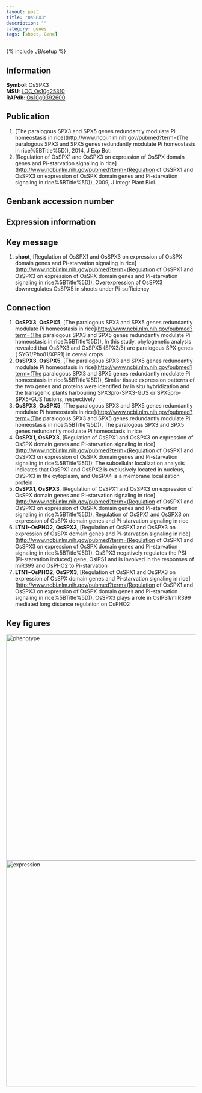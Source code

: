 ```yaml
---
layout: post
title: "OsSPX3"
description: ""
category: genes
tags: [shoot, Gene]
---
```

{% include JB/setup %}

## Information
__Symbol__: OsSPX3  
__MSU__: [LOC_Os10g25310](http://rice.plantbiology.msu.edu/cgi-bin/ORF_infopage.cgi?orf=LOC_Os10g25310)  
__RAPdb__: [Os10g0392600](http://rapdb.dna.affrc.go.jp/viewer/gbrowse_details/irgsp1?name=Os10g0392600)  

## Publication
1. [The paralogous SPX3 and SPX5 genes redundantly modulate Pi homeostasis in rice](http://www.ncbi.nlm.nih.gov/pubmed?term=(The paralogous SPX3 and SPX5 genes redundantly modulate Pi homeostasis in rice%5BTitle%5D)), 2014, J Exp Bot.
2. [Regulation of OsSPX1 and OsSPX3 on expression of OsSPX domain genes and Pi-starvation signaling in rice](http://www.ncbi.nlm.nih.gov/pubmed?term=(Regulation of OsSPX1 and OsSPX3 on expression of OsSPX domain genes and Pi-starvation signaling in rice%5BTitle%5D)), 2009, J Integr Plant Biol.

## Genbank accession number

## Expression information

## Key message
1. __shoot__, [Regulation of OsSPX1 and OsSPX3 on expression of OsSPX domain genes and Pi-starvation signaling in rice](http://www.ncbi.nlm.nih.gov/pubmed?term=(Regulation of OsSPX1 and OsSPX3 on expression of OsSPX domain genes and Pi-starvation signaling in rice%5BTitle%5D)),  Overexpression of OsSPX3 downregulates OsSPX5 in shoots under Pi-sufficiency

## Connection
1. __OsSPX3__, __OsSPX5__, [The paralogous SPX3 and SPX5 genes redundantly modulate Pi homeostasis in rice](http://www.ncbi.nlm.nih.gov/pubmed?term=(The paralogous SPX3 and SPX5 genes redundantly modulate Pi homeostasis in rice%5BTitle%5D)),  In this study, phylogenetic analysis revealed that OsSPX3 and OsSPX5 (SPX3/5) are paralogous SPX genes ( SYG1/Pho81/XPR1) in cereal crops
2. __OsSPX3__, __OsSPX5__, [The paralogous SPX3 and SPX5 genes redundantly modulate Pi homeostasis in rice](http://www.ncbi.nlm.nih.gov/pubmed?term=(The paralogous SPX3 and SPX5 genes redundantly modulate Pi homeostasis in rice%5BTitle%5D)),  Similar tissue expression patterns of the two genes and proteins were identified by in situ hybridization and the transgenic plants harbouring SPX3pro-SPX3-GUS or SPX5pro-SPX5-GUS fusions, respectively
3. __OsSPX3__, __OsSPX5__, [The paralogous SPX3 and SPX5 genes redundantly modulate Pi homeostasis in rice](http://www.ncbi.nlm.nih.gov/pubmed?term=(The paralogous SPX3 and SPX5 genes redundantly modulate Pi homeostasis in rice%5BTitle%5D)), The paralogous SPX3 and SPX5 genes redundantly modulate Pi homeostasis in rice
4. __OsSPX1__, __OsSPX3__, [Regulation of OsSPX1 and OsSPX3 on expression of OsSPX domain genes and Pi-starvation signaling in rice](http://www.ncbi.nlm.nih.gov/pubmed?term=(Regulation of OsSPX1 and OsSPX3 on expression of OsSPX domain genes and Pi-starvation signaling in rice%5BTitle%5D)),  The subcellular localization analysis indicates that OsSPX1 and OsSPX2 is exclusively located in nucleus, OsSPX3 in the cytoplasm, and OsSPX4 is a membrane localization protein
5. __OsSPX1__, __OsSPX3__, [Regulation of OsSPX1 and OsSPX3 on expression of OsSPX domain genes and Pi-starvation signaling in rice](http://www.ncbi.nlm.nih.gov/pubmed?term=(Regulation of OsSPX1 and OsSPX3 on expression of OsSPX domain genes and Pi-starvation signaling in rice%5BTitle%5D)), Regulation of OsSPX1 and OsSPX3 on expression of OsSPX domain genes and Pi-starvation signaling in rice
6. __LTN1~OsPHO2__, __OsSPX3__, [Regulation of OsSPX1 and OsSPX3 on expression of OsSPX domain genes and Pi-starvation signaling in rice](http://www.ncbi.nlm.nih.gov/pubmed?term=(Regulation of OsSPX1 and OsSPX3 on expression of OsSPX domain genes and Pi-starvation signaling in rice%5BTitle%5D)),  OsSPX3 negatively regulates the PSI (Pi-starvation induced) gene, OsIPS1 and is involved in the responses of miR399 and OsPHO2 to Pi-starvation
7. __LTN1~OsPHO2__, __OsSPX3__, [Regulation of OsSPX1 and OsSPX3 on expression of OsSPX domain genes and Pi-starvation signaling in rice](http://www.ncbi.nlm.nih.gov/pubmed?term=(Regulation of OsSPX1 and OsSPX3 on expression of OsSPX domain genes and Pi-starvation signaling in rice%5BTitle%5D)),  OsSPX3 plays a role in OsIPS1/miR399 mediated long distance regulation on OsPHO2

## Key figures
<img src="http://ricencode.github.io/images/OsSPX3.pheno.png" alt="phenotype"  style="width: 600px;"/>

<img src="http://ricencode.github.io/images/OsSPX3.exp.png" alt="expression"  style="width: 600px;"/>


